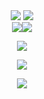 <div align="center">
  <a href="https://www.linkedin.com/in/alexsander-rodrigues99366/" target="_blank"><img src="https://img.shields.io/badge/-LinkedIn-%230077B5?style=for-the-badge&logo=linkedin&logoColor=white" target="_blank"></a> 
  <a href = "Alexsander81002745@gmail.com"><img src="https://img.shields.io/badge/-Gmail-%23333?style=for-the-badge&logo=gmail&logoColor=white" target="_blank"></a>
</div>

<div align="center"><img src="https://github-readme-stats.vercel.app/api?username=noel-srocha&hide=contribs&count_private=trueshow_icons=truetheme=algolia"><img src="https://github-readme-stats.vercel.app/api/top-langs/?username=noel-srocha&layout=compact"></div>

<p align="center">
  <img alig src="https://github-profile-trophy.vercel.app/?username=Alexsander-Espindola&column=6&rank=SSS,SS,S,AAA,AA,A,B,C" />
</p>

<p align="center">
  <a href="https://spotify-github-profile.vercel.app/api/view?uid=22egopihx34uyqkntxmvp2ujq&redirect=true">
    <img src="https://spotify-github-profile.vercel.app/api/view?uid=22egopihx34uyqkntxmvp2ujq&cover_image=true&theme=default&bar_color=e3e3e3&bar_color_cover=true">
  </a>
</p>

<p align="center">
  <img src="https://capsule-render.vercel.app/api?type=waving&color=gradient&height=60&section=footer"/>
</p>

<!--
**Alexsander-Espindola/Alexsander-Espindola** is a ✨ _special_ ✨ repository because its `README.md` (this file) appears on your GitHub profile.

Here are some ideas to get you started:

- 🔭 I’m currently working on ...
- 🌱 I’m currently learning ...
- 👯 I’m looking to collaborate on ...
- 🤔 I’m looking for help with ...
- 💬 Ask me about ...
- 📫 How to reach me: ...
- 😄 Pronouns: ...
- ⚡ Fun fact: ...
-->
